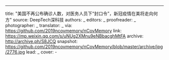 -------------
title: "美国不再公布确诊人数，对医务人员下“封口令”，新冠疫情在美将走向何方"
source: DeepTech深科技
authors: _
editors: _
proofreader: _
photographer: _
translator: _
via: https://github.com/2019ncovmemory/nCovMemory
link: https://mp.weixin.qq.com/s/uNUg2XMnu9eNBbacghMtFA
archive: http://archive.ph/S8JCQ
snapshot: https://github.com/2019ncovmemory/nCovMemory/blob/master/archive/jpg/2776.jpg
lead: _
cover: -
